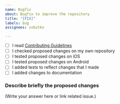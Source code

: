 ```yaml
---
name: Bugfix
about: Bugfix to improve the repository
title: "[FIX]"
labels: bug
assignees: svbutko

---
```

- [ ] I read [Contributing Guidelines](./CONTRIBUTING.md)
- [ ] I checked proposed changes on my own repository
- [ ] I tested proposed changes on iOS
- [ ] I tested proposed changes on Android
- [ ] I added tests to reflect changes that I made
- [ ] I added changes to documentation

### Describe briefly the proposed changes
(Write your answer here or link related issue.)


